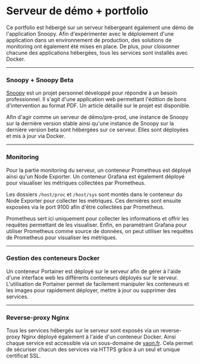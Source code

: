 # Serveur de démo + portfolio

Ce portfolio est hébergé sur un serveur hébergeant également une démo de l'application Snoopy. Afin d'expérimenter avec
le déploiement d'une application dans un environnement de production, des solutions de monitoring ont également été
mises en place. De plus, pour cloisonner chacune des applications hébergées, tous les services sont installés avec
Docker.

***

### Snoopy + Snoopy Beta

[Snoopy](/article/Snoopy) est un projet personnel développé pour répondre à un besoin professionnel. Il s'agit d'une application web
permettant l'édition de bons d'intervention au format PDF. Un article détaillé sur le projet est
disponible.

Afin d'agir comme un serveur de démo/pre-prod, une instance de Snoopy sur la dernière version stable ainsi qu'une
instance de Snoopy sur la dernière version beta sont hébergées sur ce serveur. Elles sont déployées et mis à jour via
Docker.

***

### Monitoring

Pour la partie monitoring du serveur, un conteneur Prometheus est déployé ainsi qu'un Node Exporter. Un conteneur
Grafana est également déployé pour visualiser les métriques collectées par Prometheus.

Les dossiers `/host/proc` et `/host/sys` sont montés dans le conteneur du Node Exporter pour collecter les métriques.
Ces dernières sont ensuite exposées via le port 9100 afin d'être collectées par Prometheus.

Prometheus sert ici uniquement pour collecter les informations et offrir les requêtes permettant de les visualiser.
Enfin, en paramétrant Grafana pour utiliser Prometheus comme source de données, on peut utiliser les requêtes de
Prometheus pour visualiser les métriques.

***

### Gestion des conteneurs Docker

Un conteneur Portainer est déployé sur le serveur afin de gérer à l'aide d'une interface web les différents conteneurs
déployés sur le serveur. L'utilisation de Portainer permet de facilement manipuler les conteneurs et les images pour
rapidement déployer, mettre à jour ou supprimer des services.

***

### Reverse-proxy Nginx

Tous les services hébergés sur le serveur sont exposés via un reverse-proxy Nginx déployé également à l'aide d'un
conteneur Docker. Ainsi chaque service est accessible via un sous-domaine de [yaon.fr](https://yaon.fr). Cela permet de
sécuriser chacun des services via HTTPS grâce à un seul et unique certificat SSL.
